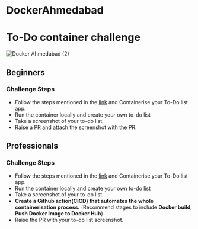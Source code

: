 # DockerAhmedabad


# To-Do container challenge 

![Docker Ahmedabad (2)](https://github.com/DockerAhmedabad/To-do-container/assets/146727918/1c6d4518-2d87-4266-ab82-ed3c3c6af74f)


## Beginners

### Challenge Steps

- Follow the steps mentioned in the [link](https://docs.docker.com/get-started/.) and Containerise your To-Do list app.
- Run the container locally and create your own to-do list
- Take a screenshot of your to-do list.
- Raise a PR and attach the screenshot with the PR.

## Professionals

### Challenge Steps
- Follow the steps mentioned in the [link](https://docs.docker.com/get-started/.) and Containerise your To-Do list app.
- Run the container locally and create your own to-do list
- Take a screenshot of your to-do list.
- **Create a Github action(CICD) that automates the whole containerisation process.** (Recommend stages to include **Docker build, Push Docker Image to Docker Hub**)
- Raise the PR with your to-do list screenshot.
